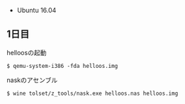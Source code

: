 * Ubuntu 16.04

## 1日目

helloosの起動

```
$ qemu-system-i386 -fda helloos.img
```

naskのアセンブル

```
$ wine tolset/z_tools/nask.exe helloos.nas helloos.img
```

